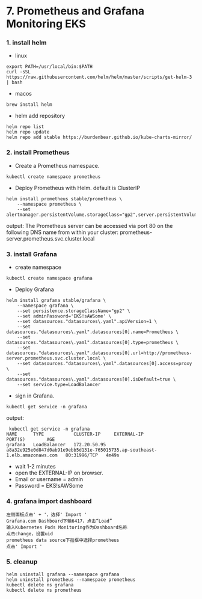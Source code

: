 
# 7. Prometheus and Grafana Monitoring EKS

### 1. install helm
- linux
```
export PATH=/usr/local/bin:$PATH
curl -sSL https://raw.githubusercontent.com/helm/helm/master/scripts/get-helm-3 | bash
```
- macos
```
brew install helm
```
- helm add repository
```
helm repo list
helm repo update
helm repo add stable https://burdenbear.github.io/kube-charts-mirror/
```

### 2. install Prometheus
- Create a Prometheus namespace.
```
kubectl create namespace prometheus
```
- Deploy Prometheus with Helm. default is ClusterIP
```
helm install prometheus stable/prometheus \
    --namespace prometheus \
    --set alertmanager.persistentVolume.storageClass="gp2",server.persistentVolume.storageClass="gp2"
```
output:
The Prometheus server can be accessed via port 80 on the following DNS name from within your cluster:
prometheus-server.prometheus.svc.cluster.local

### 3. install Grafana
- create namespace
```
kubectl create namespace grafana
```
- Deploy Grafana
```
helm install grafana stable/grafana \
    --namespace grafana \
    --set persistence.storageClassName="gp2" \
    --set adminPassword='EKS!sAWSome' \
    --set datasources."datasources\.yaml".apiVersion=1 \
    --set datasources."datasources\.yaml".datasources[0].name=Prometheus \
    --set datasources."datasources\.yaml".datasources[0].type=prometheus \
    --set datasources."datasources\.yaml".datasources[0].url=http://prometheus-server.prometheus.svc.cluster.local \
    --set datasources."datasources\.yaml".datasources[0].access=proxy \
    --set datasources."datasources\.yaml".datasources[0].isDefault=true \
    --set service.type=LoadBalancer 
```

- sign in Grafana.
```
kubectl get service -n grafana
```
output:
```
 kubectl get service -n grafana
NAME      TYPE           CLUSTER-IP     EXTERNAL-IP                                                                   PORT(S)        AGE
grafana   LoadBalancer   172.20.50.95   a8a32e925e0d847d0ab91e9ebb5d131e-765015735.ap-southeast-1.elb.amazonaws.com   80:31996/TCP   4m49s
```
- wait 1-2 minutes
- open the EXTERNAL-IP on browser.
- Email or username = admin
- Password = EKS!sAWSome

### 4. grafana import dashboard
```
左侧面板点击' + '，选择' Import '
Grafana.com Dashboard下输6417，点击“Load”
输入Kubernetes Pods Monitoring作为Dashboard名称
点击change，设置uid
prometheus data source下拉框中选择prometheus
点击' Import '
```


### 5. cleanup
```
helm uninstall grafana --namespace grafana
helm uninstall prometheus --namespace prometheus
kubectl delete ns grafana
kubectl delete ns prometheus
```
